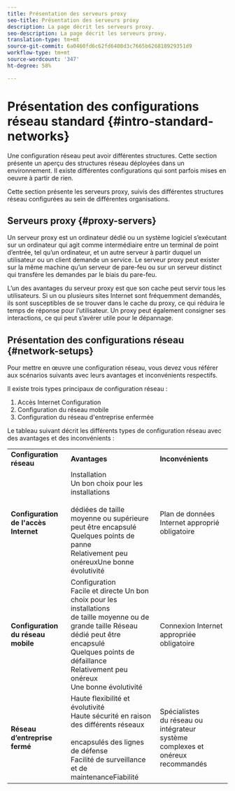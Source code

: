 ```yaml
---
title: Présentation des serveurs proxy
seo-title: Présentation des serveurs proxy
description: La page décrit les serveurs proxy.
seo-description: La page décrit les serveurs proxy.
translation-type: tm+mt
source-git-commit: 6a0460fd6c62fd6408d3c7665b626818929351d9
workflow-type: tm+mt
source-wordcount: '347'
ht-degree: 58%

---
```



# Présentation des configurations réseau standard {#intro-standard-networks}

Une configuration réseau peut avoir différentes structures. Cette section présente un aperçu des structures réseau déployées dans un environnement. Il existe différentes configurations qui sont parfois mises en oeuvre à partir de rien.

Cette section présente les serveurs proxy, suivis des différentes structures réseau configurées au sein de différentes organisations.

## Serveurs proxy {#proxy-servers}

Un serveur proxy est un ordinateur dédié ou un système logiciel s’exécutant sur un ordinateur qui agit comme intermédiaire entre un terminal de point d’entrée, tel qu’un ordinateur, et un autre serveur à partir duquel un utilisateur ou un client demande un service. Le serveur proxy peut exister sur la même machine qu’un serveur de pare-feu ou sur un serveur distinct qui transfère les demandes par le biais du pare-feu.

L’un des avantages du serveur proxy est que son cache peut servir tous les utilisateurs. Si un ou plusieurs sites Internet sont fréquemment demandés, ils sont susceptibles de se trouver dans le cache du proxy, ce qui réduira le temps de réponse pour l’utilisateur. Un proxy peut également consigner ses interactions, ce qui peut s’avérer utile pour le dépannage.

## Présentation des configurations réseau {#network-setups}

Pour mettre en œuvre une configuration réseau, vous devez vous référer aux scénarios suivants avec leurs avantages et inconvénients respectifs.

Il existe trois types principaux de configuration réseau :

1. Accès Internet Configuration
1. Configuration du réseau mobile
1. Configuration du réseau d&#39;entreprise enfermée

Le tableau suivant décrit les différents types de configuration réseau avec des avantages et des inconvénients :

<table>
 <tbody>
  <tr>
   <td><strong>Configuration réseau</strong></td>
   <td><strong>Avantages</strong></td>
   <td><strong>Inconvénients</strong></td>
  </tr>
  <tr>
   <td><strong>Configuration de l'accès Internet</strong></td>
   <td>Installation<br>Un bon choix pour les installations<br><br>dédiées de taille moyenne ou supérieure peut être encapsulé<br>Quelques points de panne<br>Relativement peu onéreuxUne bonne évolutivité</td>
   <td>Plan de données Internet approprié obligatoire</td>
  </tr>
    <tr>
   <td><strong>Configuration du réseau mobile</strong></td>
   <td>Configuration<br>Facile et directe Un bon choix pour les installations<br>de taille moyenne ou de grande taille Réseau dédié peut être encapsulé<br>Quelques points de défaillance<br>Relativement peu onéreux<br>Une bonne évolutivité</br></td>
   <td>Connexion Internet appropriée obligatoire</td>
  </tr>
    <tr>
   <td><strong>Réseau d’entreprise fermé</strong></td>
   <td>Haute flexibilité et évolutivité<br>Haute sécurité en raison des différents réseaux<br><br>encapsulés des lignes de défense<br>Facilité de surveillance et de maintenanceFiabilité</td>
   <td>Spécialistes<br>du réseau ou intégrateur système complexes et onéreux recommandés</td>
  </tr>
  </tr>
 </tbody>
</table>



